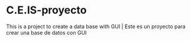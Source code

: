 # C.E.IS-proyecto
This is a project to create a data base with GUI | Este es un proyecto para crear una base de datos con GUI
